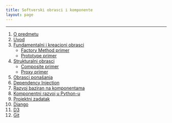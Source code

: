 ```yaml
---
title: Softverski obrasci i komponente
layout: page
---
```


---


1. [O predmetu](sok/upoznavanje.html)
1. [Uvod](sok/2-uvod.html)
1. [Fundamentalni i kreacioni obrasci](sok/kreacioni.html)
    - [Factory Method primer](sok/primeri/creational.factorymethod.zip)
    - [Prototype primer](sok/primeri/creational.prototype.zip)
1. [Strukturalni obrasci](sok/4-strukturalni-obrasci.html)
    - [Composite primer](sok/primeri/structural.composite.zip)
    - [Proxy primer](sok/primeri/structural.proxy.zip)
1. [Obrasci ponašanja](sok/obrasci-ponasanja.html)
1. [Dependency Injection](tech/dependency-injection.html)
1. [Razvoj baziran na komponentama](sok/razvoj-baziran-na-komponentama.html)
1. [Komponentni razvoj u Python-u](tech/setuptools.html)
1. [Projektni zadatak](sok/projektni-zadatak.html)
1. [Django](tech/django.html)
1. [D3](tech/d3.html)
1. [Git](tech/git.html)

<!--
12. [Flask](tech/flask.html)
13. [Vizualizacija - d3](tech/d3.html)
-->

